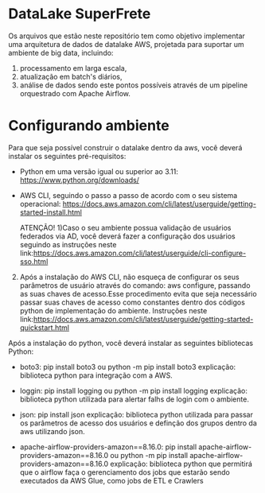 # DataLake SuperFrete
Os arquivos que estão neste repositório tem como objetivo implementar uma arquitetura de dados de datalake AWS, projetada para suportar um ambiente de big data, incluindo:
  1) processamento em larga escala, 
  2) atualização em batch's diários, 
  3) análise de dados
sendo este pontos possíveis através de um pipeline orquestrado com Apache Airflow.

# Configurando ambiente
Para que seja possível construir o datalake dentro da aws, você deverá instalar os seguintes pré-requisitos:
  - Python em uma versão igual ou superior ao 3.11: https://www.python.org/downloads/
  - AWS CLI, seguindo o passo a passo de acordo com o seu sistema operacional: https://docs.aws.amazon.com/cli/latest/userguide/getting-started-install.html

    ATENÇÃO!
    1)Caso o seu ambiente possua validação de usuários federados via AD, você deverá fazer a configuração dos usuários seguindo as instruções neste link:https://docs.aws.amazon.com/cli/latest/userguide/cli-configure-sso.html
2) Após a instalação do AWS CLI, não esqueça de configurar os seus parâmetros de usuário através do comando: aws configure, passando as suas chaves de acesso.Esse procedimento evita que seja necessário passar suas chaves de acesso como constantes dentro dos códigos python de implementação do ambiente. Instruções neste link:https://docs.aws.amazon.com/cli/latest/userguide/getting-started-quickstart.html
   
Após a instalação do python, você deverá instalar as seguintes bibliotecas Python: 
  - boto3: pip install boto3 ou python -m pip install boto3
    explicação: biblioteca python para integração com a AWS.
    
  - loggin: pip install logging ou python -m pip install logging
    explicação: biblioteca python utilizada para alertar falhs de login com o ambiente.
    
  - json: pip install json
    explicação: biblioteca python utilizada para passar os parâmetros de acesso dos usuários e definção dos grupos dentro da aws utilizando json.

  - apache-airflow-providers-amazon==8.16.0: pip install apache-airflow-providers-amazon==8.16.0 ou python -m pip install apache-airflow-providers-amazon==8.16.0
    explicação: biblioteca python que permitirá que o airflow faça o gerenciamento dos jobs que estarão sendo executados da AWS Glue, como jobs de ETL e Crawlers

    
